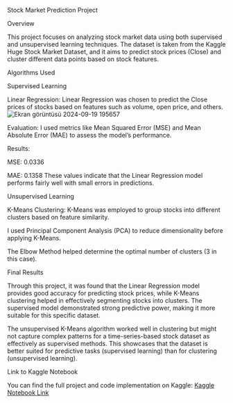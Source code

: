 
Stock Market Prediction Project




Overview


This project focuses on analyzing stock market data using both supervised and unsupervised learning techniques. 
The dataset is taken from the Kaggle Huge Stock Market Dataset, and it aims to predict stock prices (Close) and cluster different data points based on stock features.

Algorithms Used

Supervised Learning

Linear Regression: Linear Regression was chosen to predict the Close prices of stocks based on features such as volume, open price, and others.
![Ekran görüntüsü 2024-09-19 195657](https://github.com/user-attachments/assets/fe8b9801-fa68-4dae-b18b-5132bb03897b)

Evaluation: I used metrics like Mean Squared Error (MSE) and Mean Absolute Error (MAE) to assess the model’s performance.

Results:

MSE: 0.0336

MAE: 0.1358
These values indicate that the Linear Regression model performs fairly well with small errors in predictions.

Unsupervised Learning

K-Means Clustering: K-Means was employed to group stocks into different clusters based on feature similarity.

I used Principal Component Analysis (PCA) to reduce dimensionality before applying K-Means.

The Elbow Method helped determine the optimal number of clusters (3 in this case).

Final Results

Through this project, it was found that the Linear Regression model provides good accuracy for predicting stock prices, while K-Means clustering helped in effectively segmenting stocks into clusters.
The supervised model demonstrated strong predictive power, making it more suitable for this specific dataset.

The unsupervised K-Means algorithm worked well in clustering but might not capture complex patterns for a time-series-based stock dataset as effectively as supervised methods.
This showcases that the dataset is better suited for predictive tasks (supervised learning) than for clustering (unsupervised learning).

Link to Kaggle Notebook

You can find the full project and code implementation on Kaggle: [Kaggle Notebook Link](https://www.kaggle.com/code/hasan1000/gaih-mlproject)
